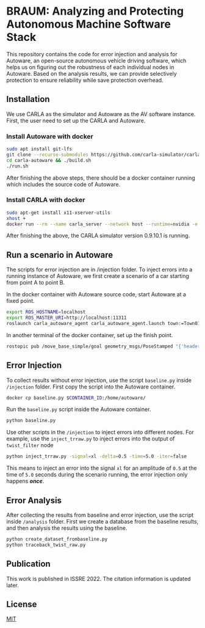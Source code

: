 # BRAUM: Analyzing and Protecting Autonomous Machine Software Stack

This repository contains the code for error injection and analysis for Autoware, an open-source autonomous vehicle driving software, which helps us on figuring out the robustness of each individual nodes in Autoware. Based on the analysis results, we can provide selectively protection to ensure reliability while save protection overhead. 

## Installation

We use CARLA as the simulator and Autoware as the AV software instance. First, the user need to set up the CARLA and Autoware. 

### Install Autoware with docker

```bash
sudo apt install git-lfs
git clone --recurse-submodules https://github.com/carla-simulator/carla-autoware
cd carla-autoware && ./build.sh
./run.sh
```
After finishing the above steps, there should be a docker container running which includes the source code of Autoware.
### Install CARLA with docker
```bash
sudo apt-get install x11-xserver-utils
xhost +
docker run --rm --name carla_server --network host --runtime=nvidia -e NVIDIA_VISIBLE_DEVICES=0 -e DISPLAY=${DISPLAY} carlasim/carla:0.9.10.1 /bin/bash CarlaUE4.sh -fps=20 -opengl
```
After finishing the above, the CARLA simulator version 0.9.10.1 is running. 

## Run a scenario in Autoware

The scripts for error injection are in /injection folder. To inject errors into a running instance of Autoware, we first create a scenario of a car starting from point A to point B.

In the docker container with Autoware source code, start Autoware at a fixed point.
```bash
export ROS_HOSTNAME=localhost
export ROS_MASTER_URI=http://localhost:11311
roslaunch carla_autoware_agent carla_autoware_agent.launch town:=Town01 spawn_point:="107,59,0.5,0,0,0"
```
In another terminal of the docker container, set up the finish point.
```bash
rostopic pub /move_base_simple/goal geometry_msgs/PoseStamped "{'header': {'seq': 0, 'stamp': {'secs': 0, 'nsecs': 0}, 'frame_id': "world" }, 'pose': {'position': {'x': 170, 'y': 0, 'z': 0.0}, 'orientation': {'x': 0.0, 'y': 0.0, 'z': -0.00720201027314, 'w': 0.999974065188}}}" --once
```

## Error Injection
To collect results without error injection, use the script ```baseline.py``` inside ```/injection``` folder. First copy the script into the Autoware container. 
```bash
docker cp baseline.py $CONTAINER_ID:/home/autoware/
```
Run the ```baseline.py``` script inside the Autoware container.
```bash
python baseline.py
```
Use other scripts in the ```/injection``` to inject errors into different nodes. For example, use the ```inject_trraw.py``` to inject errors into the output of ```twist_filter``` node
```bash
python inject_trraw.py -signal=xl -delta=0.5 -time=5.0 -iter=false
```
This means to inject an error into the signal ```xl``` for an amplitude of ```0.5``` at the time of ```5.0``` seconds during the scenario running, the error injection only happens ***once***. 

## Error Analysis
After collecting the results from baseline and error injection, use the script inside ```/analysis``` folder. First we create a database from the baseline results, and then analysis the results using the baseline.
```bash
python create_dataset_frombaseline.py
python traceback_twist_raw.py
```



## Publication
This work is published in ISSRE 2022. The citation information is updated later. 

## License
[MIT](https://choosealicense.com/licenses/mit/)
